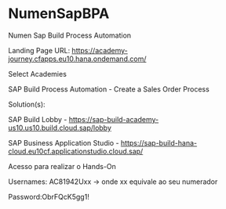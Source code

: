 # NumenSapBPA
Numen Sap Build Process Automation


Landing Page URL:
https://academy-journey.cfapps.eu10.hana.ondemand.com/


Select Academies

SAP Build Process Automation - Create a Sales Order Process


Solution(s):

SAP Build Lobby - https://sap-build-academy-us10.us10.build.cloud.sap/lobby

SAP Business Application Studio - https://sap-build-hana-cloud.eu10cf.applicationstudio.cloud.sap/


Acesso para realizar o Hands-On

Usernames: AC81942Uxx  -> onde xx equivale ao seu numerador

Password:ObrFQcK5gg1!

